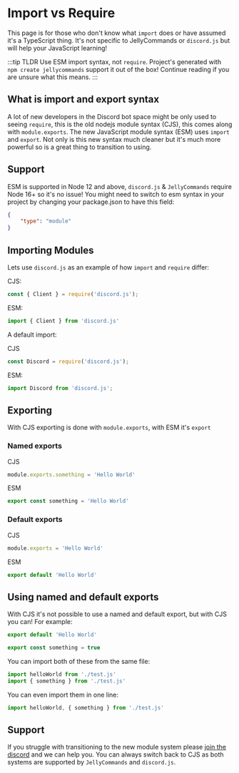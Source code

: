 # Import vs Require

This page is for those who don't know what `import` does or have assumed it's a TypeScript thing. It's not specific to JellyCommands or `discord.js` but will help your JavaScript learning!

:::tip TLDR
Use ESM import syntax, not `require`. Project's generated with `npm create jellycommands` support it out of the box! Continue reading if you are unsure what this means.
:::

## What is import and export syntax

A lot of new developers in the Discord bot space might be only used to seeing `require`, this is the old nodejs module syntax (CJS), this comes along with `module.exports`. The new JavaScript module syntax (ESM) uses `import` and `export`. Not only is this new syntax much cleaner but it's much more powerful so is a great thing to transition to using.

## Support

ESM is supported in Node 12 and above, `discord.js` & `JellyCommands` require Node 16+ so it's no issue! You might need to switch to esm syntax in your project by changing your package.json to have this field:

```json
{
    "type": "module"
}
```

## Importing Modules

Lets use `discord.js` as an example of how `import` and `require` differ:

CJS:
```js
const { Client } = require('discord.js');
```

ESM:
```js
import { Client } from 'discord.js'
```

A default import:

CJS
```js
const Discord = require('discord.js');
```

ESM:
```js
import Discord from 'discord.js';
```

## Exporting

With CJS exporting is done with `module.exports`, with ESM it's `export`

### Named exports

CJS
```js
module.exports.something = 'Hello World'
```

ESM
```js
export const something = 'Hello World'
```

### Default exports

CJS
```js
module.exports = 'Hello World'
```

ESM
```js
export default 'Hello World'
```

## Using named and default exports

With CJS it's not possible to use a named and default export, but with CJS you can! For example:

```js
export default 'Hello World'

export const something = true
```

You can import both of these from the same file:

```js
import helloWorld from './test.js'
import { something } from './test.js'
```

You can even import them in one line:

```js
import helloWorld, { something } from './test.js'
```

## Support

If you struggle with transitioning to the new module system please [join the discord](https://discord.gg/2Vd4wAjJnm) and we can help you. You can always switch back to CJS as both systems are supported by `JellyCommands` and `discord.js`.
